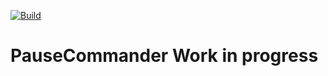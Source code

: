 [![Build](https://github.com/no-1-noob/PauseCommander/actions/workflows/createbuild.yaml/badge.svg?branch=master)](https://github.com/no-1-noob/PauseCommander/actions/workflows/createbuild.yaml)

# PauseCommander Work in progress
